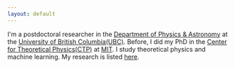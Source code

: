 ```yaml
---
layout: default
---
```


I'm a postdoctoral researcher in the [Department of Physics & Astronomy](http://www.phas.ubc.ca/) 
at the [University of British Columbia(UBC)](http://www.ubc.ca/). 
Before, I did my PhD in the [Center for Theoretical Physics(CTP)](http://ctp.lns.mit.edu/) at [MIT](http://web.mit.edu/). 
I study theoretical physics and machine learning.
My research is listed [here](/research/).
